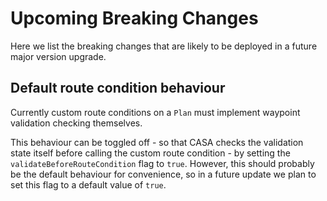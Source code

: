 # Upcoming Breaking Changes

Here we list the breaking changes that are likely to be deployed in a future major version upgrade.

## Default route condition behaviour

Currently custom route conditions on a `Plan` must implement waypoint validation checking themselves.

This behaviour can be toggled off - so that CASA checks the validation state itself before calling the custom route condition - by setting the `validateBeforeRouteCondition` flag to `true`. However, this should probably be the default behaviour for convenience, so in a future update we plan to set this flag to a default value of `true`.
